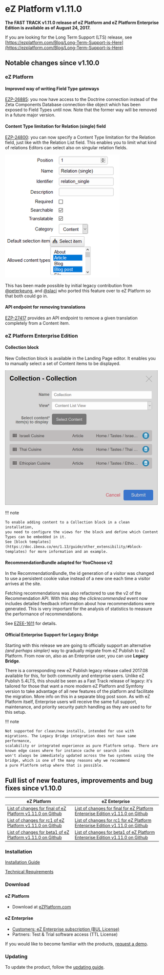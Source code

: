 # eZ Platform v1.11.0

**The FAST TRACK v1.11.0 release of eZ Platform and eZ Platform Enterprise Edition is available as of August 24, 2017.**

If you are looking for the Long Term Support (LTS) release, see [https://ezplatform.com/Blog/Long-Term-Support-is-Here](https://ezplatform.com/Blog/Long-Term-Support-is-Here)

## Notable changes since v1.10.0

### eZ Platform

#### Improved way of writing Field Type gateways

[EZP-26885](https://jira.ez.no/browse/EZP-26885): you now have access to the Doctrine connection instead of
the Zeta Components Database connection-like object which has been exposed to Field Types until now.
Note that the former way will be removed in a future major version.

#### Content Type limitation for Relation (single) field

[EZP-24800](https://jira.ez.no/browse/EZP-24800): you can now specify a Content Type limitation for the Relation field,
just like with the Relation List field. This enables you to limit what kind of relations Editors can select also on singular relation fields.

![Adding a new Relation (single) Field with allowed Content Types](img\relation_single_allowed_cts.png)

This has been made possible by initial legacy contribution from [@peterkeung](https://github.com/peterkeung), and [@slaci](https://github.com/slaci) who ported this feature over to eZ Platform so that both could go in.

#### API endpoint for removing translations

[EZP-27417](https://jira.ez.no/browse/EZP-27417) provides an API endpoint to remove a given translation completely from a Content item.

### eZ Platform Enterprise Edition

#### Collection block

New Collection block is available in the Landing Page editor.
It enables you to manually select a set of Content items to be displayed.

![Collection block options with three Content items selected](img/collection_block.png)

!!! note

    To enable adding content to a Collection block in a clean installation,
    you need to configure the views for the block and define which Content Types can be embedded in it.
    See [block templates](https://doc.ibexa.co/en/1.13/guide/other_extensibility/#block-templates) for more information and an example.

#### RecommendationBundle adapted for YooChoose v2

In the RecommendationBundle, the id generation of a visitor was changed to use a persistent cookie value
instead of a new one each time a visitor arrives at the site.

Fetching recommendations was also refactored to use the v2 of the Recommendation API.
With this step the *clickrecommended* event now includes detailed feedback information about how recommendations were generated.
This is very important for the analysis of statistics to measure the performance of recommendations.

See [EZEE-1611](https://jira.ez.no/browse/EZEE-1611) for details.

#### Official Enterprise Support for Legacy Bridge

Starting with this release we are going to officially support an alternative *(and perhaps simpler)* way to gradually migrate
from eZ Publish to eZ Platform. From now on, also as an Enterprise user, you can use **Legacy Bridge**.

There is a corresponding new eZ Publish legacy release called 2017.08 available for this, for both community and enterprise users.
Unlike eZ Publish 5.4LTS, this should be seen as a Fast Track release of legacy: it's tailored for those that want
a more modern eZ Platform and Symfony version to take advantage of all new features of the platform and facilitate
the migration. More info on this in a separate blog post soon. As with eZ Platform itself, Enterprise users will receive the same
full support, maintenance, and priority security patch handling as they are used to for this setup.

!!! note

    Not supported for clean/new installs, intended for use with migrations. The Legacy Bridge integration does not have same performance,
    scalability or integrated experience as pure Platform setup. There are known edge cases where for instance cache or search index
    won't always be immediately updated across the two systems using the bridge, which is one of the many reasons why we recommend
    a pure Platform setup where that is possible.

## Full list of new features, improvements and bug fixes since v1.10.0

| eZ Platform   | eZ Enterprise  |
|--------------|------------|
| [List of changes for final of eZ Platform v1.11.0 on Github](https://github.com/ezsystems/ezplatform/releases/tag/v1.11.0) | [List of changes for final for eZ Platform Enterprise Edition v1.11.0 on Github](https://github.com/ezsystems/ezplatform-ee/releases/tag/v1.11.0) |
| [List of changes for rc1 of eZ Platform v1.11.0 on Github](https://github.com/ezsystems/ezplatform/releases/tag/v1.11.0-rc1) | [List of changes for rc1 for eZ Platform Enterprise Edition v1.11.0 on Github](https://github.com/ezsystems/ezplatform-ee/releases/tag/v1.11.0-rc1) |
| [List of changes for beta1 of eZ Platform v1.11.0 on Github](https://github.com/ezsystems/ezplatform/releases/tag/v1.11.0-beta1) | [List of changes for beta1 of eZ Platform Enterprise Edition v1.11.0 on Github](https://github.com/ezsystems/ezplatform-ee/releases/tag/v1.11.0-beta1) |

### Installation

[Installation Guide](https://doc.ibexa.co/en/1.13/getting_started/install_ez_platform)

[Technical Requirements](https://doc.ibexa.co/en/1.13/getting_started/requirements)

### Download

#### eZ Platform

- Download at [eZPlatform.com](http://ezplatform.com/#download)

#### eZ Enterprise

- [Customers: eZ Enterprise subscription (BUL License)](https://support.ez.no/Downloads)
- Partners: Test & Trial software access (TTL License)

If you would like to become familiar with the products, [request a demo](https://www.ibexa.co/forms/request-a-demo).

### Updating

To update the product, follow the [updating guide](https://doc.ibexa.co/en/1.13/updating/updating/).
